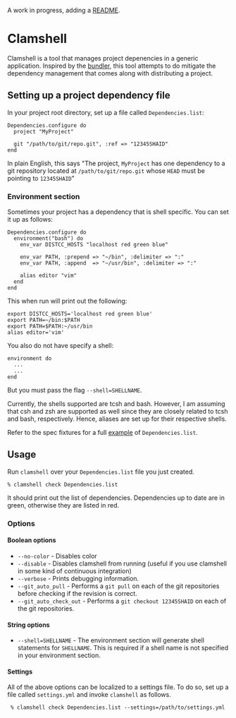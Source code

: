 A work in progress, adding a [README](http://tom.preston-werner.com/2010/08/23/readme-driven-development.html).

# Clamshell

Clamshell is a tool that manages project depenencies in a generic application.
Inspired by the [bundler](http://gembundler.com), this tool attempts to do
mitigate the dependency management that comes along with distributing a
project.

## Setting up a project dependency file

In your project root directory, set up a file called `Dependencies.list`:

    Dependencies.configure do
      project "MyProject"

      git "/path/to/git/repo.git", :ref => "12345SHAID"
    end

In plain English, this says "The project, `MyProject` has one dependency to a git
repository located at `/path/to/git/repo.git` whose `HEAD` must be pointing to `12345SHAID`"

###  Environment section

Sometimes your project has a dependency that is shell specific. You can set it
up as follows:

    Dependencies.configure do
      environment("bash") do
        env_var DISTCC_HOSTS "localhost red green blue"

        env_var PATH, :prepend => "~/bin", :delimiter => ":"
        env_var PATH, :append  => "~/usr/bin", :delimiter => ":"

        alias editor "vim"
      end
    end

This when run will print out the following:

    export DISTCC_HOSTS='localhost red green blue'
    export PATH=~/bin:$PATH
    export PATH=$PATH:~/usr/bin
    alias editor='vim'

You also do not have specify a shell:

    environment do
      ...
      ...
    end

But you must pass the flag `--shell=SHELLNAME`.

Currently, the shells supported are tcsh and bash. However, I am assuming that
csh and zsh are supported as well since they are closely related to tcsh and
bash, respectively. Hence, aliases are set up for their respective shells.

Refer to the spec fixtures for a full
[example](https://github.com/et/clamshell/blob/master/spec/fixtures/Dependencies.list)
of `Dependencies.list`.


## Usage

Run `clamshell` over your `Dependencies.list` file you just created.

    % clamshell check Dependencies.list

It should print out the list of dependencies. Dependencies up to date
are in green, otherwise they are listed in red.

### Options

#### Boolean options

* `--no-color`           - Disables color
* `--disable`            - Disables clamshell from running (useful if you use clamshell in some kind of continuous integration)
* `--verbose`            - Prints debugging information.
* `--git_auto_pull`      - Performs a `git pull` on each of the git repositories before checking if the revision is correct.
* `--git_auto_check_out` - Performs a `git checkout 12345SHAID` on each of the git repositories.

#### String options

* `--shell=SHELLNAME` - The environment section will generate shell statements for `SHELLNAME`. This is required if a shell name is not specified in your environment section.

#### Settings

All of the above options can be localized to a settings file. To do so, set
up a file called `settings.yml` and invoke `clamshell` as follows.

     % clamshell check Dependencies.list --settings=/path/to/settings.yml
